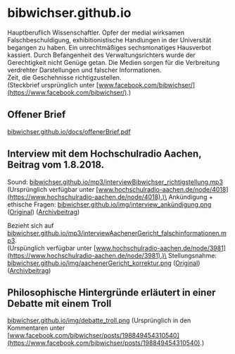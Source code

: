 # bibwichser.github.io

Hauptberuflich Wissenschaftler. Opfer der medial wirksamen Falschbeschuldigung, exhibitionistische Handlungen in der Universität begangen zu haben. Ein unrechtmäßiges sechsmonatiges Hausverbot kassiert. Durch Befangenheit des Verwaltungsrichters wurde der Gerechtigkeit nicht Genüge getan. Die Medien sorgen für die Verbreitung verdrehter Darstellungen und falscher Informationen.\
Zeit, die Geschehnisse richtigzustellen.\
(Steckbrief ursprünglich unter [www.facebook.com/bibwichser/](https://www.facebook.com/bibwichser/).)

## Offener Brief
[bibwichser.github.io/docs/offenerBrief.pdf](https://bibwichser.github.io/docs/offenerBrief.pdf)

## Interview mit dem Hochschulradio Aachen, Beitrag vom 1.8.2018.
Sound: [bibwichser.github.io/mp3/interviewBibwichser_richtigstellung.mp3](https://bibwichser.github.io/mp3/interviewBibwichser_richtigstellung.mp3)\
(Ursprünglich verfügbar unter [www.hochschulradio-aachen.de/node/4018](https://www.hochschulradio-aachen.de/node/4018).)\
Ankündigung + ethische Fragen: [bibwichser.github.io/img/interview_ankündigung.png](https://bibwichser.github.io/img/interview_ank%C3%BCndigung.png) \([Original](https://www.facebook.com/bibwichser/posts/198849454310540)\) \([Archivbeitrag](https://web.archive.org/web/20220219021151/https://www.facebook.com/plugins/post.php?href=https%3A%2F%2Fwww.facebook.com%2Fbibwichser%2Fposts%2F198849454310540)\)



Bezieht sich auf [bibwichser.github.io/mp3/interviewAachenerGericht_falschinformationen.mp3](https://bibwichser.github.io/mp3/interviewAachenerGericht_falschinformationen.mp3).\
(Urspünglich verfügbar unter [www.hochschulradio-aachen.de/node/3981](https://www.hochschulradio-aachen.de/node/3981).)\
Stellungsnahme: [bibwichser.github.io/img/aachenerGericht_korrektur.png](https://bibwichser.github.io/img/aachenerGericht_korrektur.png) \([Original](https://www.facebook.com/bibwichser/posts/154549412073878)\) \([Archivbeitrag](https://web.archive.org/web/20220219021226/https://www.facebook.com/plugins/post.php?href=https%3A%2F%2Fwww.facebook.com%2Fbibwichser%2Fposts%2F154549412073878)\)

## Philosophische Hintergründe erläutert in einer Debatte mit einem Troll
[bibwichser.github.io/img/debatte_troll.png](https://bibwichser.github.io/img/debatte_troll.png)
(Ursprünglich in den Kommentaren unter [www.facebook.com/bibwichser/posts/198849454310540](https://www.facebook.com/bibwichser/posts/198849454310540).)
